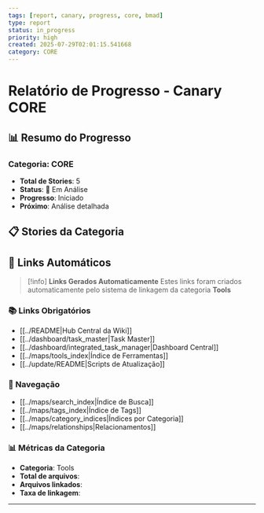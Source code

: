 ```yaml
---
tags: [report, canary, progress, core, bmad]
type: report
status: in_progress
priority: high
created: 2025-07-29T02:01:15.541668
category: CORE
---
```


# Relatório de Progresso - Canary CORE

## 📊 **Resumo do Progresso**

### **Categoria**: CORE
- **Total de Stories**: 5
- **Status**: 🔄 Em Análise
- **Progresso**: Iniciado
- **Próximo**: Análise detalhada

## 📋 **Stories da Categoria**


## 🔗 **Links Automáticos**

> [!info] **Links Gerados Automaticamente**
> Estes links foram criados automaticamente pelo sistema de linkagem da categoria **Tools**

### **📚 Links Obrigatórios**
- [[../README|Hub Central da Wiki]]
- [[../dashboard/task_master|Task Master]]
- [[../dashboard/integrated_task_manager|Dashboard Central]]
- [[../maps/tools_index|Índice de Ferramentas]]
- [[../update/README|Scripts de Atualização]]

### **🧭 Navegação**
- [[../maps/search_index|Índice de Busca]]
- [[../maps/tags_index|Índice de Tags]]
- [[../maps/category_indices|Índices por Categoria]]
- [[../maps/relationships|Relacionamentos]]

### **📊 Métricas da Categoria**
- **Categoria**: Tools
- **Total de arquivos**: <!-- Contador automático -->
- **Arquivos linkados**: <!-- Contador automático -->
- **Taxa de linkagem**: <!-- Percentual automático -->

---

